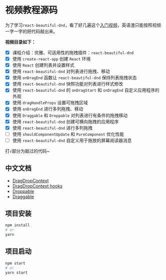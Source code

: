 # 视频教程源码

为了学习`react-beautiful-dnd`，看了好几遍这个[入门视频](https://egghead.io/courses/beautiful-and-accessible-drag-and-drop-with-react-beautiful-dnd)，英语渣只能按照视频一字一字的把代码敲出来。

**视频目录如下：**

- [x] 课程介绍：优雅、可适用性的拖拽插件：`react-beautiful-dnd`
- [x] 使用 `create-react-app` 创建 `React` 环境
- [x] 使用 `React` 创建列表并设置样式
- [x] 使用 `react-beautiful-dnd` 对列表进行拖拽、移动
- [x] 使用 `onDragEnd` 函数让 `react-beautiful-dnd` 保持列表拖拽状态
- [x] 使用 `react-beautiful-dnd` 快照功能对列表进行样式修改
- [x] 使用 `react-beautiful-dnd` 的 `onDragStart` 和 `onDragEnd` 自定义应用程序的外观
- [x] 使用 `dragHandleProps` 设置可拖拽区域
- [x] 使用 `onDragEnd` 进行多列拖拽、移动
- [x] 使用 `Draggable` 和 `Droppable` 对列表进行有条件的拖拽移动
- [x] 使用 `react-beautiful-dnd` 创建可横向拖拽的应用程序
- [x] 使用 `react-beautiful-dnd` 进行多列拖拽
- [ ] 使用 `shouldComponentUpdate` 和 `PureComponent` 优化性能
- [ ] 使用 `react-beautiful-dnd` 自定义用于拖放的屏幕阅读器消息

打`√`部分为敲过的代码~

## 中文文档

- [DragDropContext](https://github.com/chinanf-boy/react-beautiful-dnd-zh#api)
- [DragDropContext hooks](https://github.com/chinanf-boy/react-beautiful-dnd-zh/blob/master/docs/guides/hooks.zh.md#%E9%92%A9%E5%AD%90-hooks)
- [Droppable](https://github.com/chinanf-boy/react-beautiful-dnd-zh#droppable)
- [Draggable](https://github.com/chinanf-boy/react-beautiful-dnd-zh#draggable)

## 项目安装

```bash
npm install
# or
yarn
```

## 项目启动

```bash
npm start
# or
yarn start
```
